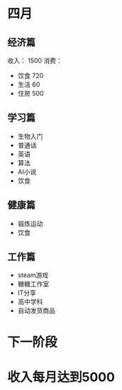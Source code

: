 # 四月
## 经济篇
收入： 1500
消费： 
- 饮食 720
- 生活 60
- 住房 500

## 学习篇
- 生物入门
- 普通话
- 英语
- 算法
- AI小说
- 饮食
## 健康篇
- 锻炼运动
- 饮食

## 工作篇
- steam游戏
- 糖糖工作室
- IT分享
- 高中学科
- 自动发货商品

# 下一阶段
# 收入每月达到5000
